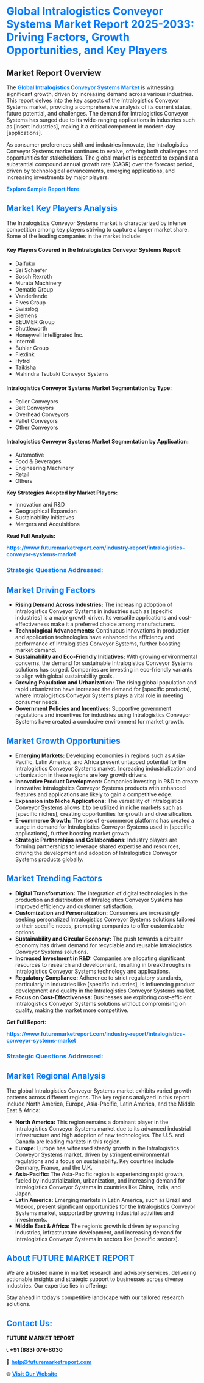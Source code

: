 <h1 style="color: #007BFF;">Global Intralogistics Conveyor Systems Market Report 2025-2033: Driving Factors, Growth Opportunities, and Key Players</h1>

<section id="overview">
<h2>Market Report Overview</h2>
<p>The <a href="https://www.futuremarketreport.com/industry-report/intralogistics-conveyor-systems-market" style="color: #007BFF; text-decoration: none;"><strong>Global Intralogistics Conveyor Systems Market</strong></a> is witnessing significant growth, driven by increasing demand across various industries. This report delves into the key aspects of the Intralogistics Conveyor Systems market, providing a comprehensive analysis of its current status, future potential, and challenges. The demand for Intralogistics Conveyor Systems has surged due to its wide-ranging applications in industries such as [insert industries], making it a critical component in modern-day [applications].</p>
<p>As consumer preferences shift and industries innovate, the Intralogistics Conveyor Systems market continues to evolve, offering both challenges and opportunities for stakeholders. The global market is expected to expand at a substantial compound annual growth rate (CAGR) over the forecast period, driven by technological advancements, emerging applications, and increasing investments by major players.</p>
</section>

<section id="overview">
<p><a href="https://www.futuremarketreport.com/request-sample/reportId=28703" style="color: #007BFF; text-decoration: none;"><strong>Explore Sample Report Here</strong></a></p>
</section>

<section id="key-players">
<h2 style="color: #007BFF;">Market Key Players Analysis</h2>
<p>The Intralogistics Conveyor Systems market is characterized by intense competition among key players striving to capture a larger market share. Some of the leading companies in the market include:</p>
<h4>Key Players Covered in the Intralogistics Conveyor Systems Report:</h4>
<ul><li>Daifuku</li><li>Ssi Schaefer</li><li>Bosch Rexroth</li><li>Murata Machinery</li><li>Dematic Group</li><li>Vanderlande</li><li>Fives Group</li><li>Swisslog</li><li>Siemens</li><li>BEUMER Group</li><li>Shuttleworth</li><li>Honeywell Intelligrated Inc.</li><li>Interroll</li><li>Buhler Group</li><li>Flexlink</li><li>Hytrol</li><li>Taikisha</li><li>Mahindra Tsubaki Conveyor Systems</li></ul>
<h4>Intralogistics Conveyor Systems Market Segmentation by Type:</h4>
<ul><li>Roller Conveyors</li><li>Belt Conveyors</li><li>Overhead Conveyors</li><li>Pallet Conveyors</li><li>Other Conveyors</li></ul>

<h4>Intralogistics Conveyor Systems Market Segmentation by Application:</h4>
<ul><li>Automotive</li><li>Food &amp; Beverages</li><li>Engineering Machinery</li><li>Retail</li><li>Others</li></ul>
<p><strong>Key Strategies Adopted by Market Players:</strong></p>
<ul>
<li>Innovation and R&D</li>
<li>Geographical Expansion</li>
<li>Sustainability Initiatives</li>
<li>Mergers and Acquisitions</li>
</ul>
</section>

<section>
<p><strong>Read Full Analysis: </strong></p><a href="https://www.futuremarketreport.com/industry-report/intralogistics-conveyor-systems-market" style="color: #007BFF; text-decoration: none;"><strong>https://www.futuremarketreport.com/industry-report/intralogistics-conveyor-systems-market</strong></a>
<h3 style="color: #007BFF;">Strategic Questions Addressed:</h3>
</section>

<section id="driving-factors">
<h2 style="color: #007BFF;">Market Driving Factors</h2>
<ul>
<li><strong>Rising Demand Across Industries:</strong> The increasing adoption of Intralogistics Conveyor Systems in industries such as [specific industries] is a major growth driver. Its versatile applications and cost-effectiveness make it a preferred choice among manufacturers.</li>
<li><strong>Technological Advancements:</strong> Continuous innovations in production and application technologies have enhanced the efficiency and performance of Intralogistics Conveyor Systems, further boosting market demand.</li>
<li><strong>Sustainability and Eco-Friendly Initiatives:</strong> With growing environmental concerns, the demand for sustainable Intralogistics Conveyor Systems solutions has surged. Companies are investing in eco-friendly variants to align with global sustainability goals.</li>
<li><strong>Growing Population and Urbanization:</strong> The rising global population and rapid urbanization have increased the demand for [specific products], where Intralogistics Conveyor Systems plays a vital role in meeting consumer needs.</li>
<li><strong>Government Policies and Incentives:</strong> Supportive government regulations and incentives for industries using Intralogistics Conveyor Systems have created a conducive environment for market growth.</li>
</ul>
</section>

<section id="growth-opportunities">
<h2 style="color: #007BFF;">Market Growth Opportunities</h2>
<ul>
<li><strong>Emerging Markets:</strong> Developing economies in regions such as Asia-Pacific, Latin America, and Africa present untapped potential for the Intralogistics Conveyor Systems market. Increasing industrialization and urbanization in these regions are key growth drivers.</li>
<li><strong>Innovative Product Development:</strong> Companies investing in R&D to create innovative Intralogistics Conveyor Systems products with enhanced features and applications are likely to gain a competitive edge.</li>
<li><strong>Expansion into Niche Applications:</strong> The versatility of Intralogistics Conveyor Systems allows it to be utilized in niche markets such as [specific niches], creating opportunities for growth and diversification.</li>
<li><strong>E-commerce Growth:</strong> The rise of e-commerce platforms has created a surge in demand for Intralogistics Conveyor Systems used in [specific applications], further boosting market growth.</li>
<li><strong>Strategic Partnerships and Collaborations:</strong> Industry players are forming partnerships to leverage shared expertise and resources, driving the development and adoption of Intralogistics Conveyor Systems products globally.</li>
</ul>
</section>

<section id="trending-factors">
<h2 style="color: #007BFF;">Market Trending Factors</h2>
<ul>
<li><strong>Digital Transformation:</strong> The integration of digital technologies in the production and distribution of Intralogistics Conveyor Systems has improved efficiency and customer satisfaction.</li>
<li><strong>Customization and Personalization:</strong> Consumers are increasingly seeking personalized Intralogistics Conveyor Systems solutions tailored to their specific needs, prompting companies to offer customizable options.</li>
<li><strong>Sustainability and Circular Economy:</strong> The push towards a circular economy has driven demand for recyclable and reusable Intralogistics Conveyor Systems solutions.</li>
<li><strong>Increased Investment in R&D:</strong> Companies are allocating significant resources to research and development, resulting in breakthroughs in Intralogistics Conveyor Systems technology and applications.</li>
<li><strong>Regulatory Compliance:</strong> Adherence to strict regulatory standards, particularly in industries like [specific industries], is influencing product development and quality in the Intralogistics Conveyor Systems market.</li>
<li><strong>Focus on Cost-Effectiveness:</strong> Businesses are exploring cost-efficient Intralogistics Conveyor Systems solutions without compromising on quality, making the market more competitive.</li>
</ul>
</section>

<section>
<p><strong>Get Full Report: </strong></p><a href="https://www.futuremarketreport.com/industry-report/intralogistics-conveyor-systems-market" style="color: #007BFF; text-decoration: none;"><strong>https://www.futuremarketreport.com/industry-report/intralogistics-conveyor-systems-market</strong></a>
<h3 style="color: #007BFF;">Strategic Questions Addressed:</h3>
</section>


<section id="regional-analysis">
<h2 style="color: #007BFF;">Market Regional Analysis</h2>
<p>The global Intralogistics Conveyor Systems market exhibits varied growth patterns across different regions. The key regions analyzed in this report include North America, Europe, Asia-Pacific, Latin America, and the Middle East & Africa:</p>
<ul>
<li><strong>North America:</strong> This region remains a dominant player in the Intralogistics Conveyor Systems market due to its advanced industrial infrastructure and high adoption of new technologies. The U.S. and Canada are leading markets in this region.</li>
<li><strong>Europe:</strong> Europe has witnessed steady growth in the Intralogistics Conveyor Systems market, driven by stringent environmental regulations and a focus on sustainability. Key countries include Germany, France, and the U.K.</li>
<li><strong>Asia-Pacific:</strong> The Asia-Pacific region is experiencing rapid growth, fueled by industrialization, urbanization, and increasing demand for Intralogistics Conveyor Systems in countries like China, India, and Japan.</li>
<li><strong>Latin America:</strong> Emerging markets in Latin America, such as Brazil and Mexico, present significant opportunities for the Intralogistics Conveyor Systems market, supported by growing industrial activities and investments.</li>
<li><strong>Middle East & Africa:</strong> The region’s growth is driven by expanding industries, infrastructure development, and increasing demand for Intralogistics Conveyor Systems in sectors like [specific sectors].</li>
</ul>
</section>

<footer>
<h2 style="color: #007BFF;">About FUTURE MARKET REPORT</h2>
<p>We are a trusted name in market research and advisory services, delivering actionable insights and strategic support to businesses across diverse industries. Our expertise lies in offering:</p>

<p>Stay ahead in today’s competitive landscape with our tailored research solutions.</p>

<h2 style="color: #007BFF;">Contact Us:</h2>
<p><strong>FUTURE MARKET REPORT</strong></p>
<p>📞 <strong>+91 (883) 074-8030</strong></p>
<p>📧 <strong><a href="mailto:help@futuremarketreport.com" style="color: #007BFF;">help@futuremarketreport.com</a></strong></p>
<p>🌐 <strong><a href="https://www.futuremarketreport.com/" style="color: #007BFF;">Visit Our Website</a></strong></p>
</footer>
